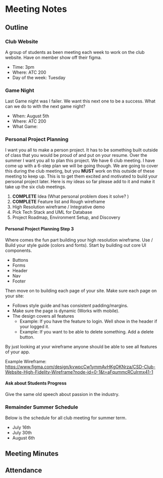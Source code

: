 # Meeting Notes

## Outline

### Club Website

A group of students as been meeting each week to work on the club website. 
Have on member show off their figma.

* Time: 3pm
* Where: ATC 200
* Day of the week: Tuesday

### Game Night

Last Game night was I failer. 
We want this next one to be a success. 
What can we do to with the next game night? 

* When: August 5th 
* Where: ATC 200
* What Game:

###  Personal Project Planning

I want you all to make a person project. It has to be something built outside of class that you would be proud of and put on your resume.
Over the summer I want you all to plan this project.
We have 6 club meeting. 
I have come up with a 6-step plan we will be going though.
We are going to cover this during the club meeting, but you **MUST** work on this outside of these meeting to keep up. 
This is to get them excited and motivated to build your personal project later. Here is my ideas so
far please add to it and make it take up the six club meetings.

1. **COMPLETE** Idea (What personal problem does it solve? )
2. **COMPLETE** Feature list and Rough wireframe
3. High Resolution wireframe / Integrative demo
4. Pick Tech Stack and UML for Database
5. Project Roadmap, Environment Setup, and Discovery 

#### Personal Project Planning Step 3

Where comes the fun part building your high resolution wireframe.
Use / Build your style guide (colors and fonts).
Start by building out core UI components. 

- Buttons
- Forms
- Header
- Nav
- Footer

Then move on to building each page of your site. 
Make sure each page on your site: 

- Follows style guide and has consistent padding/margins. 
- Make sure the page is dynamic (Works with mobile). 
- The design covers all features
  - Example: If you have the feature to login. Well show in the header if your logged it. 
  - Example: If you want to be able to delete something. Add a delete button. 

By just looking at your wireframe anyone should be able to see all features of your app. 

Example Wireframe: https://www.figma.com/design/kvwpcCw1ymmAvHKgOKNrza/CSD-Club-Website-High-Fidelity-Wireframe?node-id=0-1&t=aFqummcRCuIrmx41-1

#### Ask about Students Progress

Give the same old speech about passion in the industry. 

### Remainder Summer Schedule

Below is the schedule for all club meeting for summer term.

- July 16th
- July 30th
- August 6th

## Meeting Minutes

## Attendance 
